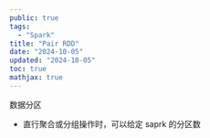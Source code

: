 ```yaml
---
public: true
tags:
  - "Spark"
title: "Pair RDD"
date: "2024-10-05"
updated: "2024-10-05"
toc: true
mathjax: true
---
```


数据分区

  + 直行聚合或分组操作时，可以给定 saprk 的分区数
